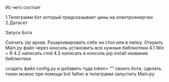 Из чего состоит


1.Телеграмм бот который предсказывает цены на электроэнергию
2.Датасет


Запуск Бота


Скачать zip архив.
Разархивировать себе на стол или в папку.
Открыть Main.py файл
через консоль установить все нужные библиотеки
4.1 Win + R
4.2 написать cmd
4.3 написать в консоль pip install название библиотеки


создать файл config.py и добавить туда token= “” своего бота, сделать токен можно при помощи bot father  в телеграмм
запустить Main.py
